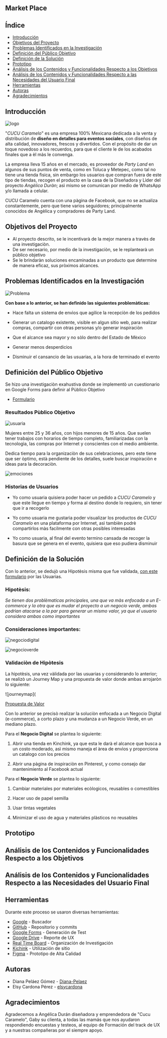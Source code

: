 ## Market Place

## Índice

- [Introducción](#Introducción)
- [Objetivos del Proyecto](#Objetivos-del-Proyecto)
- [Problemas Identificados en la Investigación](#Problemas-Identificados-en-la-Investigación)
- [Definición del Público Objetivo](#Definición-del-Público-Objetivo)
- [Definición de la Solución](#Definición-de-la-Solución)
- [Prototipo](#Prototipo)
- [Análisis de los Contenidos y Funcionalidades Respecto a los Objetivos](#Análisis-de-los-Contenidos-y-Funcionalidades-Respecto-a-los-Objetivos)
- [Análisis de los Contenidos y Funcionalidades Respecto a las Necesidades del Usuario Final](#Análisis-de-los-Contenidos-y-Funcionalidades-Respecto-a-las-Necesidades-del-Usuario-Final)
- [Herramientas](#Herramientas)
- [Autoras](#autoras)
- [Agradecimientos](#agradecimientos)

## Introducción

![logo](https://github.com/elsycardona/e-commerce/blob/ramaElsy/Imagenes/logo.png?raw=true)

"*CUCU Caramelo*" es una empresa 100% Mexicana dedicada a la venta y distribución de **diseño en detalles para eventos sociales**, con diseños de alta calidad, innovadores, frescos y divertidos.
Con el propósito de dar un toque novedoso a los recuerdos, para que el cliente le de los acabados finales que a èl màs le convenga.

La empresa lleva 15 años en el mercado, es proveedor de *Party Land* en algunos de sus puntos de venta, como en Toluca y Metepec, como tal no tiene una tienda fìsica, sin embargo los usuarios que compran fuera de este tipo de tiendas, recogen el producto en la casa de la Diseñadora y Lìder del proyecto *Angèlica Duràn*; asì mismo se comunican por medio de WhatsApp y/o llamada a celular.

CUCU Caramelo cuenta con una pàgina de Facebook, que no se actualiza constantemente, pero que tiene varios seguidores; principalmente conocidos de Angèlica y compradores de Party Land.


## Objetivos del Proyecto

* Al proyecto descrito, se le incentivarà de la mejor manera a travès de una investigaciòn.
* De ser necesario, por medio de la investigaciòn, se le replantearà un pùblico objetivo
* Se le brindaràn soluciones encaminadas a un producto que determine de manera eficaz, sus pròximos alcances.


## Problemas Identificados en la Investigación


![Problema](https://github.com/elsycardona/e-commerce/blob/ramaElsy/Imagenes/Problema.png?raw=true)


__Con base a lo anterior, se han definido las siguientes problemàticas:__

* Hace falta un sistema de envìos que agilice la recepciòn de los pedidos

* Generar un catalogo existente, visible en algun sitio web, para realizar compras, compartir con otras personas y/o generar inspiraciòn

* Que el alcance sea mayor y no sòlo dentro del Estado de Mèxico

* Generar menos desperdicios

* Disminuir el cansancio de las usuarias, a la hora de terminado el evento



## Definición del Público Objetivo

Se hizo una investigaciòn exahustiva donde se implementò un cuestionario en Google Forms para definir al Pùblico Objetivo

* [Formulario](https://goo.gl/forms/tIii4u1RYboI15UC3)


### Resultados Pùblico Objetivo

![usuaria](https://github.com/elsycardona/e-commerce/blob/ramaElsy/Imagenes/usuaria.png?raw=true)

Mujeres entre 25 y 36 años, con hijos menores de 15 años.
Que suelen tener trabajos con horarios de tiempo completo, familiarizadas con la tecnologìa, las compras por Internet y conscientes con el medio ambiente.

Dedica tiempo para la organizaciòn de sus celebraciones, pero este tiene que ser òptimo, està pendiente de los detalles, suele buscar inspiraciòn e ideas para la decoraciòn.

![emociones](https://github.com/elsycardona/e-commerce/blob/ramaElsy/Imagenes/emocionesusuaria.png?raw=true)


### Historias de Usuarios

* Yo como usuaria quisiera poder hacer un pedido a *CUCU Caramelo* y que este llegue en tiempo y forma al destino donde lo requiero, sin tener que ir a recogerlo

* Yo como usuaria me gustarìa poder visualizar los productos de *CUCU Caramelo* en una plataforma por Internet, asì tambièn podrè compartirlos màs facilmente con otras posibles interesadas

* Yo como usuaria, al final del evento termino cansada de recoger la basura que se genera en el evento, quisiera que eso pudiera disminuir


## Definición de la Solución

Con lo anterior, se dedujò una Hipotèsis misma que fue validada, [con este formulario](https://goo.gl/forms/7445AIGnHWwRCe9v2) por las Usuarias.

### Hipotèsis: 

*Se tienen dos problèmaticas principales, una que va màs enfocada a un E-commerce y la otra que es mudar el proyecto a un negocio verde, ambas podrìan atacarse a la par para generar un mismo valor, ya que el usuario considera ambas como importantes*


### Consideraciones importantes:

![negociodigital](https://github.com/elsycardona/e-commerce/blob/ramaElsy/Imagenes/negociodigital.png?raw=true)

![negocioverde](https://github.com/elsycardona/e-commerce/blob/ramaElsy/Imagenes/negocioverde.png?raw=true)


### Validaciòn de Hipòtesis

La hipotèsis, una vez vàlidada por las usuarias y considerando lo anterior; se realizò un Journey Map y una propuesta de valor donde ambas arrojaròn lo siguiente:

![journeymap](

[Propuesta de Valor](PREZI!!!)

Con lo anterior se precisò realizar la soluciòn enfocada a un Negocio Digital (e-commerce), a corto plazo y una mudanza a un Negocio Verde, en un mediano plazo. 

Para el **Negocio Digital** se plantea lo siguiente:

1. Abrir una tienda en Kinchink, ya que esta le darà el alcance que busca a un costo moderado, asì mismo maneja el àrea de envìos y proporciona un catalogo con los precios

2. Abrir una pàgina de inspiraciòn en Pinterest, y como consejo dar mantenimiento al Facebook actual

Para el **Negocio Verde** se plantea lo siguiente:

1. Cambiar materiales por materiales ecòlogicos, reusables o comestibles

2. Hacer uso de papel semilla

3. Usar tintas vegetales

5. Minimizar el uso de agua y materiales plàsticos no reusables

## Prototipo

## Análisis de los Contenidos y Funcionalidades Respecto a los Objetivos

## Análisis de los Contenidos y Funcionalidades Respecto a las Necesidades del Usuario Final

## Herramientas

Durante este proceso se usaron diversas herramientas:
- [Google](https://www.google.com/) - Buscador
- [GitHub](https://github.com/) - Repositorio y commits
- [Google Forms](https://www.google.com/forms/about/) - Generación de Test
- [Google Drive](https://www.google.com/intl/es-419/drive/) - Reporte de UX
- [Real Time Board](https://realtimeboard.com) - Organización de Investigación
- [Kichink](https://www.kichink.com/) - Utilización de sitio
- [Figma](https://www.figma.com/prototyping-tool/) - Prototipo de Alta Calidad

## Autoras

- Diana Peláez Gómez - [Diana-Pelaez](https://github.com/Diana-Pelaez)
- Elsy Cardona Pérez - [elsycardona](https://github.com/elsycardona/)

## Agradecimientos

Agradecemos a Angélica Durán diseñadora y emprendedora de "Cucu Caramelo", Gaby su clienta, a todas las mamás que nos ayudaron respondiendo encuestas y testeos, al equipo de Formación del track de UX y a nuestras compañeras por el siempre apoyo.
